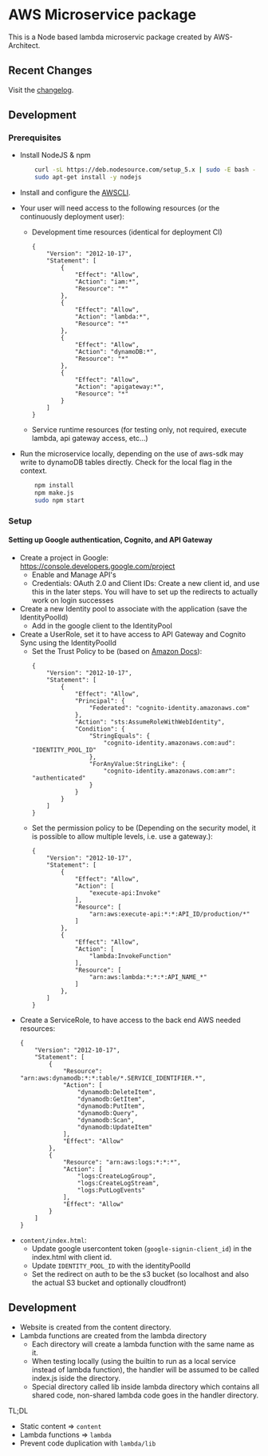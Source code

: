 # AWS Microservice package
This is a Node based lambda microservic package created by AWS-Architect.

## Recent Changes
Visit the [changelog](CHANGELOG.md).

## Development

### Prerequisites

* Install NodeJS & npm

	```bash
		curl -sL https://deb.nodesource.com/setup_5.x | sudo -E bash -
		sudo apt-get install -y nodejs
	```
* Install and configure the [AWSCLI](http://docs.aws.amazon.com/cli/latest/userguide/installing.html).
* Your user will need access to the following resources (or the continuously deployment user):
	* Development time resources (identical for deployment CI)
		```
		{
			"Version": "2012-10-17",
			"Statement": [
				{
					"Effect": "Allow",
					"Action": "iam:*",
					"Resource": "*"
				},
				{
					"Effect": "Allow",
					"Action": "lambda:*",
					"Resource": "*"
				},
				{
					"Effect": "Allow",
					"Action": "dynamoDB:*",
					"Resource": "*"
				},
				{
					"Effect": "Allow",
					"Action": "apigateway:*",
					"Resource": "*"
				}
			]
		}
		```
	* Service runtime resources (for testing only, not required, execute lambda, api gateway access, etc...)

* Run the microservice locally, depending on the use of aws-sdk may write to dynamoDB tables directly.	Check for the local flag in the context.

	```bash
		npm install
		npm make.js
		sudo npm start
	```

### Setup

#### Setting up Google authentication, Cognito, and API Gateway

* Create a project in Google: https://console.developers.google.com/project
	* Enable and Manage API's
	* Credentials: OAuth 2.0 and Client IDs: Create a new client id, and use this in the later steps.	You will have to set up the redirects to actually work on login successes
* Create a new Identity pool to associate with the application (save the IdentityPoolId)
	* Add in the google client to the IdentityPool
* Create a UserRole, set it to have access to API Gateway and Cognito Sync using the IdentityPoolId
	* Set the Trust Policy to be (based on [Amazon Docs](http://docs.aws.amazon.com/IAM/latest/UserGuide/id_roles_create_for-idp_oidc.html)):
		```
		{
			"Version": "2012-10-17",
			"Statement": [
				{
					"Effect": "Allow",
					"Principal": {
						"Federated": "cognito-identity.amazonaws.com"
					},
					"Action": "sts:AssumeRoleWithWebIdentity",
					"Condition": {
						"StringEquals": {
							"cognito-identity.amazonaws.com:aud": "IDENTITY_POOL_ID"
						},
						"ForAnyValue:StringLike": {
							"cognito-identity.amazonaws.com:amr": "authenticated"
						}
					}
				}
			]
		}
		```
	* Set the permission policy to be (Depending on the security model, it is possible to allow multiple levels, i.e. use a gateway.):
		```
		{
			"Version": "2012-10-17",
			"Statement": [
				{
					"Effect": "Allow",
					"Action": [
						"execute-api:Invoke"
					],
					"Resource": [
						"arn:aws:execute-api:*:*:API_ID/production/*"
					]
				},
				{
					"Effect": "Allow",
					"Action": [
						"lambda:InvokeFunction"
					],
					"Resource": [
						"arn:aws:lambda:*:*:*:API_NAME_*"
					]
				},
			]
		}
		```
* Create a ServiceRole, to have access to the back end AWS needed resources:
	```
	{
		"Version": "2012-10-17",
		"Statement": [
			{
				"Resource": "arn:aws:dynamodb:*:*:table/*.SERVICE_IDENTIFIER.*",
				"Action": [
					"dynamodb:DeleteItem",
					"dynamodb:GetItem",
					"dynamodb:PutItem",
					"dynamodb:Query",
					"dynamodb:Scan",
					"dynamodb:UpdateItem"
				],
				"Effect": "Allow"
			},
			{
				"Resource": "arn:aws:logs:*:*:*",
				"Action": [
					"logs:CreateLogGroup",
					"logs:CreateLogStream",
					"logs:PutLogEvents"
				],
				"Effect": "Allow"
			}
		]
	}
	```
* `content/index.html`:
	* Update google usercontent token (`google-signin-client_id`) in the index.html with client id.
	* Update `IDENTITY_POOL_ID` with the identityPoolId
	* Set the redirect on auth to be the s3 bucket (so localhost and also the actual S3 bucket and optionally cloudfront)

## Development

* Website is created from the content directory.
* Lambda functions are created from the lambda directory
	* Each directory will create a lambda function with the same name as it.
	* When testing locally (using the builtin to run as a local service instead of lambda function), the handler will be assumed to be called index.js iside the directory.
	* Special directory called lib inside lambda directory which contains all shared code, non-shared lambda code goes in the handler directory.

TL;DL

* Static content => `content`
* Lambda functions => `lambda`
* Prevent code duplication with `lambda/lib`